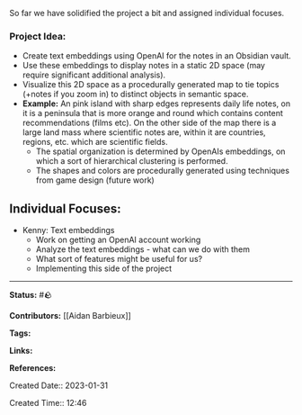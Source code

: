 So far we have solidified the project a bit and assigned individual focuses.

### Project Idea:
- Create text embeddings using OpenAI for the notes in an Obsidian vault.
- Use these embeddings to display notes in a static 2D space (may require significant additional analysis). 
- Visualize this 2D space as a procedurally generated map to tie  topics (+notes if you zoom in) to distinct objects in semantic space.
- **Example:** An pink island with sharp edges represents daily life notes, on it is a peninsula that is more orange and round which contains content recommendations (films etc). On the other side of the map there is a large land mass where scientific notes are, within it are countries, regions, etc. which are scientific fields.
	- The spatial organization is determined by OpenAIs embeddings, on which a sort of hierarchical clustering is performed.
	- The shapes and colors are procedurally generated using techniques from game design (future work)

## Individual Focuses:
- Kenny: Text embeddings
	- Work on getting an OpenAI account working
	- Analyze the text embeddings - what can we do with them
	- What sort of features might be useful for us?
	- Implementing this side of the project 



 
---
**Status:**
#🪨

**Contributors:**
[[Aidan Barbieux]]

**Tags:**

**Links:**

**References:**

Created Date:: 2023-01-31

Created Time:: 12:46
